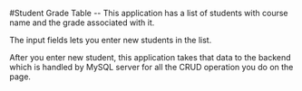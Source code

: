 #Student Grade Table
-- This application has a list of students with course name and the grade associated with it.

The input fields lets you enter new students in the list.

After you enter new student, this application takes that data to the backend which is handled by MySQL server for all the CRUD operation you do on the page.